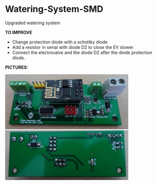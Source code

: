 # Watering-System-SMD

Upgraded watering system

**TO IMPROVE**
 - Change protection diode with a schottky diode
 - Add a resistor in serial with diode D2 to close the EV slower
 - Connect the electrovalve and the diode D2 after the diode protection diode.


**PICTURES:**

<img src="./Images/Picture1.JPG"  width=400>
<img src="./Images/Picture2.JPG"  width=400>

